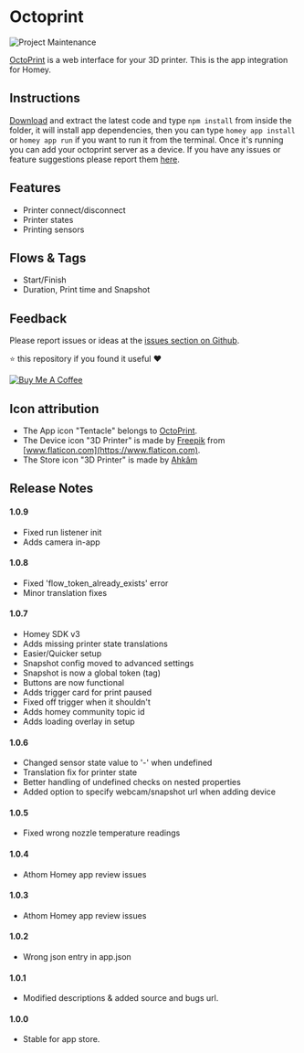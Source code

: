 # Octoprint

![Project Maintenance][maintenance-shield]

[OctoPrint](https://octoprint.org) is a web interface for your 3D printer. This is the app integration for Homey.

## Instructions
[Download](https://github.com/jonkristian/no.jonkristian.octoprint/archive/master.zip) and extract the latest code and type ``npm install`` from inside the folder, it will install app dependencies, then you can type ``homey app install`` or ```homey app run``` if you want to run it from the terminal. Once it's running you can add your octoprint server as a device. If you have any issues or feature suggestions please report them [here](https://github.com/jonkristian/no.jonkristian.octoprint/issues).

## Features
* Printer connect/disconnect
* Printer states
* Printing sensors

## Flows & Tags
* Start/Finish
* Duration, Print time and Snapshot

## Feedback
Please report issues or ideas at the [issues section on Github](https://github.com/jonkristian/no.jonkristian.octoprint/issues).

⭐️ this repository if you found it useful ❤️

<a href="https://www.buymeacoffee.com/jonkristian" target="_blank"><img src="https://bmc-cdn.nyc3.digitaloceanspaces.com/BMC-button-images/custom_images/white_img.png" alt="Buy Me A Coffee" style="height: auto !important;width: auto !important;" ></a>

## Icon attribution
* The App icon "Tentacle" belongs to [OctoPrint](https://octoprint.org).
* The Device icon "3D Printer" is made by [Freepik](https://www.freepik.com) from [www.flaticon.com](https://www.flaticon.com).
* The Store icon "3D Printer" is made by [Ahkâm](https://www.freeiconspng.com/img/13046)

## Release Notes
#### 1.0.9
- Fixed run listener init
- Adds camera in-app

#### 1.0.8
- Fixed 'flow_token_already_exists' error
- Minor translation fixes

#### 1.0.7
- Homey SDK v3
- Adds missing printer state translations
- Easier/Quicker setup
- Snapshot config moved to advanced settings
- Snapshot is now a global token (tag)
- Buttons are now functional
- Adds trigger card for print paused
- Fixed off trigger when it shouldn't
- Adds homey community topic id
- Adds loading overlay in setup

#### 1.0.6
- Changed sensor state value to '-' when undefined
- Translation fix for printer state
- Better handling of undefined checks on nested properties
- Added option to specify webcam/snapshot url when adding device

#### 1.0.5
- Fixed wrong nozzle temperature readings

#### 1.0.4
- Athom Homey app review issues

#### 1.0.3
- Athom Homey app review issues

#### 1.0.2
- Wrong json entry in app.json

#### 1.0.1
- Modified descriptions & added source and bugs url.

#### 1.0.0
- Stable for app store.

[maintenance-shield]: https://img.shields.io/maintenance/yes/2021.svg?style=for-the-badge
